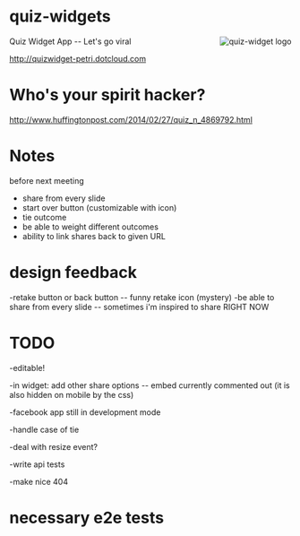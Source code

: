 quiz-widgets
============
<img src="http://www.cosgrovecare.org.uk/wp-content/uploads/2013/08/Quiz_button-small.png"
 alt="quiz-widget logo" align="right" />

Quiz Widget App -- Let's go viral

<http://quizwidget-petri.dotcloud.com>

Who's your spirit hacker?
===
<http://www.huffingtonpost.com/2014/02/27/quiz_n_4869792.html>

Notes
===

before next meeting
- share from every slide
- start over button (customizable with icon)
- tie outcome
- be able to weight different outcomes
- ability to link shares back to given URL

design feedback
===

-retake button or back button -- funny retake icon (mystery)
-be able to share from every slide -- sometimes i'm inspired to share RIGHT NOW

TODO
====

-editable!

-in widget:
	add other share options -- embed currently commented out (it is also hidden on mobile by the css)



-facebook app still in development mode

-handle case of tie

-deal with resize event?

-write api tests

-make nice 404

necessary e2e tests
===

